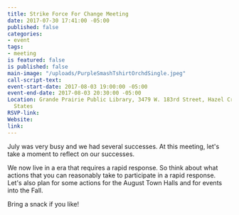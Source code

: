```yaml
---
title: Strike Force For Change Meeting
date: 2017-07-30 17:41:00 -05:00
published: false
categories:
- event
tags:
- meeting
is featured: false
is published: false
main-image: "/uploads/PurpleSmashTshirtOrchdSingle.jpeg"
call-script-text: 
event-start-date: 2017-08-03 19:00:00 -05:00
event-end-date: 2017-08-03 20:30:00 -05:00
Location: Grande Prairie Public Library, 3479 W. 183rd Street, Hazel Crest, IL, United
  States
RSVP-link: 
Website: 
link: 
---
```


July was very busy and we had several successes. At this meeting, let's take a moment to reflect on our successes. 

We now live in a era that requires a rapid response. So think about what actions that you can reasonably take to participate in a rapid response. Let's also plan for some actions for the August Town Halls and for events into the Fall. 

Bring a snack if you like! 

